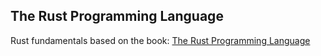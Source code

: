 ## The Rust Programming Language

Rust fundamentals based on the book: [The Rust Programming Language](https://doc.rust-lang.org/book/title-page.html)

